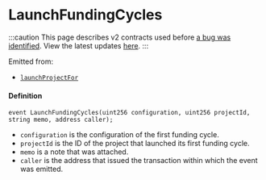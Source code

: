# LaunchFundingCycles

:::caution
This page describes v2 contracts used before [a bug was identified](/docs/2022-05-24/). View the latest updates [here](https://juicebox.money/#/v2-bug-updates/).
:::

Emitted from:

* [`launchProjectFor`](/protocol/api/contracts/or-controllers/jbcontroller/write/launchfundingcyclesfor.md)

#### Definition

```
event LaunchFundingCycles(uint256 configuration, uint256 projectId, string memo, address caller);
```

* `configuration` is the configuration of the first funding cycle.
* `projectId` is the ID of the project that launched its first funding cycle.
* `memo` is a note that was attached.
* `caller` is the address that issued the transaction within which the event was emitted.
